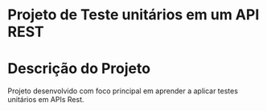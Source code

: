 <h1>Projeto de Teste unitários em um API REST</h1>

# Descrição do Projeto
Projeto desenvolvido com foco principal em aprender a aplicar testes unitários em APIs Rest.
